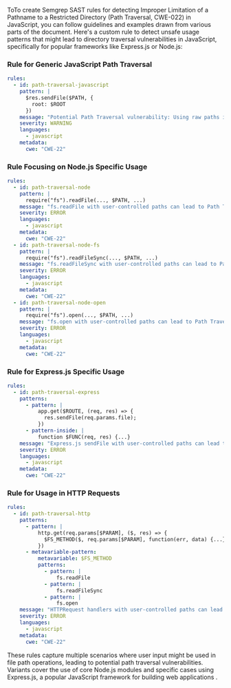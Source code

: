 ToTo create Semgrep SAST rules for detecting Improper Limitation of a Pathname to a Restricted Directory (Path Traversal, CWE-022) in JavaScript, you can follow guidelines and examples drawn from various parts of the document. Here's a custom rule to detect unsafe usage patterns that might lead to directory traversal vulnerabilities in JavaScript, specifically for popular frameworks like Express.js or Node.js:

### Rule for Generic JavaScript Path Traversal
```yaml
rules:
  - id: path-traversal-javascript
    pattern: |
      $res.sendFile($PATH, {
        root: $ROOT
      })
    message: "Potential Path Traversal vulnerability: Using raw paths in sendFile"
    severity: WARNING
    languages:
      - javascript
    metadata:
      cwe: "CWE-22"
```

### Rule Focusing on Node.js Specific Usage
```yaml
rules:
  - id: path-traversal-node
    pattern: |
      require("fs").readFile(..., $PATH, ...)
    message: "fs.readFile with user-controlled paths can lead to Path Traversal"
    severity: ERROR
    languages:
      - javascript
    metadata:
      cwe: "CWE-22"
  - id: path-traversal-node-fs
    pattern: |
      require("fs").readFileSync(..., $PATH, ...)
    message: "fs.readFileSync with user-controlled paths can lead to Path Traversal"
    severity: ERROR
    languages:
      - javascript
    metadata:
      cwe: "CWE-22"
  - id: path-traversal-node-open
    pattern: |
      require("fs").open(..., $PATH, ...)
    message: "fs.open with user-controlled paths can lead to Path Traversal"
    severity: ERROR
    languages:
      - javascript
    metadata:
      cwe: "CWE-22"
```

### Rule for Express.js Specific Usage
```yaml
rules:
  - id: path-traversal-express
    patterns:
      - pattern: |
          app.get($ROUTE, (req, res) => {
            res.sendFile(req.params.file);
          })
      - pattern-inside: |
          function $FUNC(req, res) {...}
    message: "Express.js sendFile with user-controlled paths can lead to Path Traversal"
    severity: ERROR
    languages:
      - javascript
    metadata:
      cwe: "CWE-22"
```

### Rule for Usage in HTTP Requests
```yaml
rules:
  - id: path-traversal-http
    patterns:
      - pattern: |
          http.get(req.params[$PARAM], ($, res) => {
            $FS_METHOD($, req.params[$PARAM], function(err, data) {...})
          })
      - metavariable-pattern:
          metavariable: $FS_METHOD
          patterns:
            - pattern: |
                fs.readFile
            - pattern: |
                fs.readFileSync
            - pattern: |
                fs.open
    message: "HTTPRequest handlers with user-controlled paths can lead to Path Traversal"
    severity: ERROR
    languages:
      - javascript
    metadata:
      cwe: "CWE-22"
```

These rules capture multiple scenarios where user input might be used in file path operations, leading to potential path traversal vulnerabilities. Variants cover the use of core Node.js modules and specific cases using Express.js, a popular JavaScript framework for building web applications     .